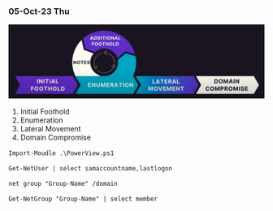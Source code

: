 ### 05-Oct-23 Thu

![](Pasted%20image%2020231005205250.png)

1. Initial Foothold
2. Enumeration
3. Lateral Movement
4. Domain Compromise

```
Import-Moudle .\PowerView.ps1
```

```
Get-NetUser | select samaccountname,lastlogon
```

```
net group "Group-Name" /domain
```

```
Get-NetGroup "Group-Name" | select member
```

